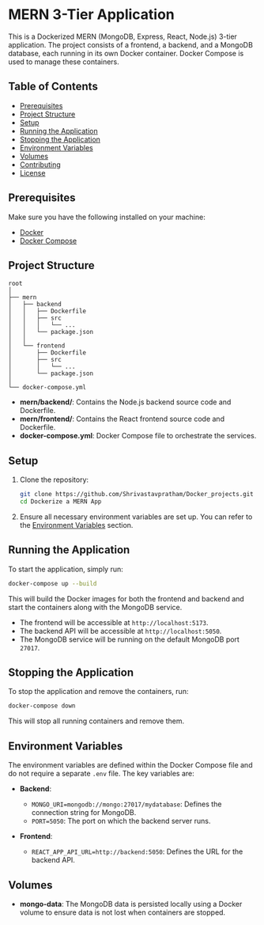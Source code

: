 
# MERN 3-Tier Application

This is a Dockerized MERN (MongoDB, Express, React, Node.js) 3-tier application. The project consists of a frontend, a backend, and a MongoDB database, each running in its own Docker container. Docker Compose is used to manage these containers.

## Table of Contents

- [Prerequisites](#prerequisites)
- [Project Structure](#project-structure)
- [Setup](#setup)
- [Running the Application](#running-the-application)
- [Stopping the Application](#stopping-the-application)
- [Environment Variables](#environment-variables)
- [Volumes](#volumes)
- [Contributing](#contributing)
- [License](#license)

## Prerequisites

Make sure you have the following installed on your machine:

- [Docker](https://www.docker.com/get-started)
- [Docker Compose](https://docs.docker.com/compose/install/)

## Project Structure

```plaintext
root
│
├── mern
│   ├── backend
│   │   ├── Dockerfile
│   │   ├── src
│   │   │   └── ...
│   │   └── package.json
│   │
│   └── frontend
│       ├── Dockerfile
│       ├── src
│       │   └── ...
│       └── package.json
│
└── docker-compose.yml
```

- **mern/backend/**: Contains the Node.js backend source code and Dockerfile.
- **mern/frontend/**: Contains the React frontend source code and Dockerfile.
- **docker-compose.yml**: Docker Compose file to orchestrate the services.

## Setup

1. Clone the repository:

   ```bash
   git clone https://github.com/Shrivastavpratham/Docker_projects.git
   cd Dockerize a MERN App
   ```

2. Ensure all necessary environment variables are set up. You can refer to the [Environment Variables](#environment-variables) section.

## Running the Application

To start the application, simply run:

```bash
docker-compose up --build
```

This will build the Docker images for both the frontend and backend and start the containers along with the MongoDB service.

- The frontend will be accessible at `http://localhost:5173`.
- The backend API will be accessible at `http://localhost:5050`.
- The MongoDB service will be running on the default MongoDB port `27017`.

## Stopping the Application

To stop the application and remove the containers, run:

```bash
docker-compose down
```

This will stop all running containers and remove them.

## Environment Variables

The environment variables are defined within the Docker Compose file and do not require a separate `.env` file. The key variables are:

- **Backend**:
  - `MONGO_URI=mongodb://mongo:27017/mydatabase`: Defines the connection string for MongoDB.
  - `PORT=5050`: The port on which the backend server runs.
  
- **Frontend**:
  - `REACT_APP_API_URL=http://backend:5050`: Defines the URL for the backend API.

## Volumes

- **mongo-data**: The MongoDB data is persisted locally using a Docker volume to ensure data is not lost when containers are stopped.

